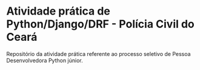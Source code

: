 # Atividade prática de Python/Django/DRF - Polícia Civil do Ceará

Repositório da atividade prática referente ao processo seletivo de Pessoa Desenvolvedora Python júnior.
